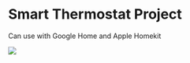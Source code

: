 # Smart Thermostat Project
Can use with Google Home and Apple Homekit

![](https://logos-world.net/wp-content/uploads/2021/08/Google-Home-Logo-700x394.png)
